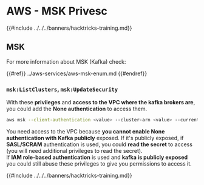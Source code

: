 # AWS - MSK Privesc

{{#include ../../../banners/hacktricks-training.md}}

## MSK

For more information about MSK (Kafka) check:

{{#ref}}
../aws-services/aws-msk-enum.md
{{#endref}}

### `msk:ListClusters`, `msk:UpdateSecurity`

With these **privileges** and **access to the VPC where the kafka brokers are**, you could add the **None authentication** to access them.

```bash
aws msk --client-authentication <value> --cluster-arn <value> --current-version <value>
```

You need access to the VPC because **you cannot enable None authentication with Kafka publicly** exposed. If it's publicly exposed, if **SASL/SCRAM** authentication is used, you could **read the secret** to access (you will need additional privileges to read the secret).\
If **IAM role-based authentication** is used and **kafka is publicly exposed** you could still abuse these privileges to give you permissions to access it.

{{#include ../../../banners/hacktricks-training.md}}





